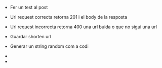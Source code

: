 - Fer un test al post
- Url request correcta retorna 201 i el body de la resposta
- Url request incorrecta retorna 400 una url buida o que no sigui una url

- Guardar shorten url
- Generar un string random com a codi
- 
- 